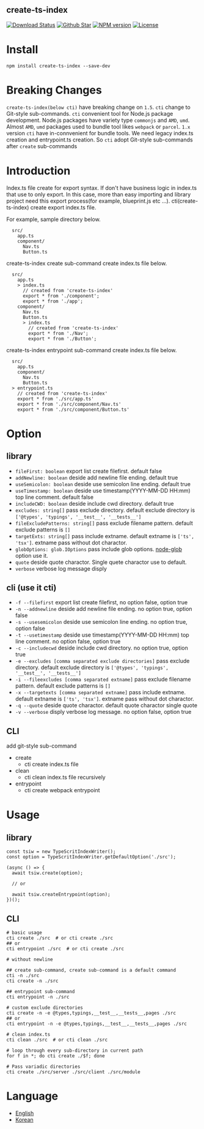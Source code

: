 create-ts-index
----
[![Download Status](https://img.shields.io/npm/dw/create-ts-index.svg)](https://img.shields.io/npm/dw/create-ts-index.svg) [![Github Star](https://img.shields.io/github/stars/imjuni/create-ts-index.svg?style=social)](https://img.shields.io/github/stars/imjuni/create-ts-index.svg?style=social) [![NPM version](https://img.shields.io/npm/v/create-ts-index.svg)](https://img.shields.io/npm/v/create-ts-index.svg) [![License](https://img.shields.io/npm/l/create-ts-index.svg)](https://img.shields.io/npm/l/create-ts-index.svg)


# Install
```
npm install create-ts-index --save-dev
```

# Breaking Changes
`create-ts-index(below cti)` have breaking change on `1.5`. `cti` change to Git-style sub-commands. `cti` convenient tool for Node.js package development. Node.js packages have variety type `commonjs` and `AMD`, `umd`. Almost `AMD`, `umd` packages used to bundle tool likes `webpack` or `parcel`. `1.x` version `cti` have in-connvenient for bundle tools. We need legacy index.ts creation and entrypoint.ts creation. So `cti` adopt Git-style sub-commands after `create` sub-commands

# Introduction
Index.ts file create for export syntax. If don't have business logic in index.ts that use to only export. In this case, more than easy importing and library project need this export process(for example, blueprint.js etc ...). cti(create-ts-index) create export index.ts file.

For example, sample directory below.

```
  src/
    app.ts
    component/
      Nav.ts
      Button.ts
```

create-ts-index create sub-command create index.ts file below.

```
  src/
    app.ts
    > index.ts
      // created from 'create-ts-index'
      export * from './component';
      export * from './app';
    component/
      Nav.ts
      Button.ts
      > index.ts
        // created from 'create-ts-index'
        export * from './Nav';
        export * from './Button';
```

create-ts-index entrypoint sub-command create index.ts file below.

```
  src/
    app.ts
    component/
      Nav.ts
      Button.ts
  > entrypoint.ts
    // created from 'create-ts-index'
    export * from './src/app.ts'
    export * from './src/component/Nav.ts'
    export * from './src/component/Button.ts'
```

# Option
## library
* `fileFirst: boolean` export list create filefirst. default false
* `addNewline: boolean` deside add newline file ending. default true
* `useSemicolon: boolean` deside use semicolon line ending. default true
* `useTimestamp: boolean` deside use timestamp(YYYY-MM-DD HH:mm) top line comment. default false
* `includeCWD: boolean` deside include cwd directory. default true
* `excludes: string[]` pass exclude directory. default exclude directory is `['@types', 'typings', '__test__', '__tests__']`
* `fileExcludePatterns: string[]` pass exclude filename pattern. default exclude patterns is `[]`
* `targetExts: string[]` pass include extname. default extname is `['ts', 'tsx']`. extname pass without dot charactor.
* `globOptions: glob.IOptions` pass include glob options. [node-glob](https://github.com/isaacs/node-glob) option use it.
* `quote` deside quote charactor. Single quete charactor use to default.
* `verbose` verbose log message disply


## cli (use it cti)
* `-f --filefirst` export list create filefirst, no option false, option true
* `-n --addnewline` deside add newline file ending. no option true, option false
* `-s --usesemicolon` deside use semicolon line ending. no option true, option false
* `-t --usetimestamp` deside use timestamp(YYYY-MM-DD HH:mm) top line comment. no option false, option true
* `-c --includecwd` deside include cwd directory. no option true, option true
* `-e --excludes [comma separated exclude directories]` pass exclude directory. default exclude directory is `['@types', 'typings', '__test__', '__tests__']`
* `-i --fileexcludes [comma separated extname]` pass exclude filename pattern. default exclude patterns is `[]`
* `-x --targetexts [comma separated extname]` pass include extname. default extname is `['ts', 'tsx']`. extname pass without dot charactor.
* `-q --quote` deside quote charactor. default quote charactor single quote
* `-v --verbose` disply verbose log message. no option false, option true

## CLI
add git-style sub-command

* create
  * cti create index.ts file
* clean
  * cti clean index.ts file recursively
* entrypoint
  * cti create webpack entrypoint

# Usage
## library
```
const tsiw = new TypeScritIndexWriter();
const option = TypeScritIndexWriter.getDefaultOption('./src');

(async () => {
  await tsiw.create(option);

  // or

  await tsiw.createEntrypoint(option);
})();
```

## CLI
```
# basic usage
cti create ./src  # or cti create ./src
## or
cti entrypoint ./src  # or cti create ./src

# without newline

## create sub-command, create sub-command is a default command
cti -n ./src
cti create -n ./src

## entrypoint sub-command
cti entrypoint -n ./src

# custom exclude directories
cti create -n -e @types,typings,__test__,__tests__,pages ./src
## or
cti entrypoint -n -e @types,typings,__test__,__tests__,pages ./src

# clean index.ts
cti clean ./src  # or cti clean ./src

# loop through every sub-directory in current path
for f in *; do cti create ./$f; done

# Pass variadic directories
cti create ./src/server ./src/client ./src/module
```

# Language
* [English](https://github.com/imjuni/create-ts-index/blob/master/README.md)
* [Korean](https://github.com/imjuni/create-ts-index/blob/master/README.ko.md)
